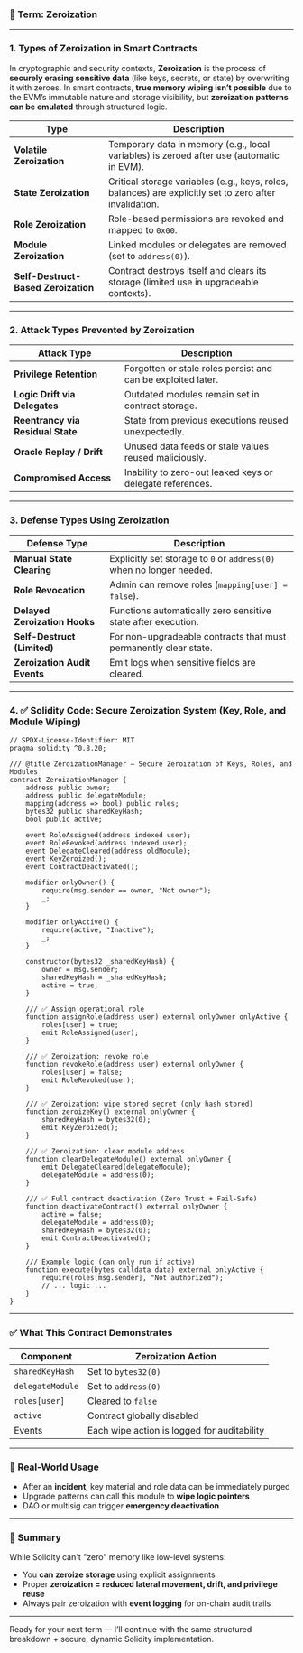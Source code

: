 ### 🔐 Term: **Zeroization**

---

### 1. **Types of Zeroization in Smart Contracts**

In cryptographic and security contexts, **Zeroization** is the process of **securely erasing sensitive data** (like keys, secrets, or state) by overwriting it with zeroes. In smart contracts, **true memory wiping isn’t possible** due to the EVM’s immutable nature and storage visibility, but **zeroization patterns can be emulated** through structured logic.

| Type                                | Description                                                                                             |
| ----------------------------------- | ------------------------------------------------------------------------------------------------------- |
| **Volatile Zeroization**            | Temporary data in memory (e.g., local variables) is zeroed after use (automatic in EVM).                |
| **State Zeroization**               | Critical storage variables (e.g., keys, roles, balances) are explicitly set to zero after invalidation. |
| **Role Zeroization**                | Role-based permissions are revoked and mapped to `0x00`.                                                |
| **Module Zeroization**              | Linked modules or delegates are removed (set to `address(0)`).                                          |
| **Self-Destruct-Based Zeroization** | Contract destroys itself and clears its storage (limited use in upgradeable contexts).                  |

---

### 2. **Attack Types Prevented by Zeroization**

| Attack Type                       | Description                                                  |
| --------------------------------- | ------------------------------------------------------------ |
| **Privilege Retention**           | Forgotten or stale roles persist and can be exploited later. |
| **Logic Drift via Delegates**     | Outdated modules remain set in contract storage.             |
| **Reentrancy via Residual State** | State from previous executions reused unexpectedly.          |
| **Oracle Replay / Drift**         | Unused data feeds or stale values reused maliciously.        |
| **Compromised Access**            | Inability to zero-out leaked keys or delegate references.    |

---

### 3. **Defense Types Using Zeroization**

| Defense Type                  | Description                                                          |
| ----------------------------- | -------------------------------------------------------------------- |
| **Manual State Clearing**     | Explicitly set storage to `0` or `address(0)` when no longer needed. |
| **Role Revocation**           | Admin can remove roles (`mapping[user] = false`).                    |
| **Delayed Zeroization Hooks** | Functions automatically zero sensitive state after execution.        |
| **Self-Destruct (Limited)**   | For non-upgradeable contracts that must permanently clear state.     |
| **Zeroization Audit Events**  | Emit logs when sensitive fields are cleared.                         |

---

### 4. ✅ Solidity Code: Secure Zeroization System (Key, Role, and Module Wiping)

```solidity
// SPDX-License-Identifier: MIT
pragma solidity ^0.8.20;

/// @title ZeroizationManager — Secure Zeroization of Keys, Roles, and Modules
contract ZeroizationManager {
    address public owner;
    address public delegateModule;
    mapping(address => bool) public roles;
    bytes32 public sharedKeyHash;
    bool public active;

    event RoleAssigned(address indexed user);
    event RoleRevoked(address indexed user);
    event DelegateCleared(address oldModule);
    event KeyZeroized();
    event ContractDeactivated();

    modifier onlyOwner() {
        require(msg.sender == owner, "Not owner");
        _;
    }

    modifier onlyActive() {
        require(active, "Inactive");
        _;
    }

    constructor(bytes32 _sharedKeyHash) {
        owner = msg.sender;
        sharedKeyHash = _sharedKeyHash;
        active = true;
    }

    /// ✅ Assign operational role
    function assignRole(address user) external onlyOwner onlyActive {
        roles[user] = true;
        emit RoleAssigned(user);
    }

    /// ✅ Zeroization: revoke role
    function revokeRole(address user) external onlyOwner {
        roles[user] = false;
        emit RoleRevoked(user);
    }

    /// ✅ Zeroization: wipe stored secret (only hash stored)
    function zeroizeKey() external onlyOwner {
        sharedKeyHash = bytes32(0);
        emit KeyZeroized();
    }

    /// ✅ Zeroization: clear module address
    function clearDelegateModule() external onlyOwner {
        emit DelegateCleared(delegateModule);
        delegateModule = address(0);
    }

    /// ✅ Full contract deactivation (Zero Trust + Fail-Safe)
    function deactivateContract() external onlyOwner {
        active = false;
        delegateModule = address(0);
        sharedKeyHash = bytes32(0);
        emit ContractDeactivated();
    }

    /// Example logic (can only run if active)
    function execute(bytes calldata data) external onlyActive {
        require(roles[msg.sender], "Not authorized");
        // ... logic ...
    }
}
```

---

### ✅ What This Contract Demonstrates

| Component        | Zeroization Action                          |
| ---------------- | ------------------------------------------- |
| `sharedKeyHash`  | Set to `bytes32(0)`                         |
| `delegateModule` | Set to `address(0)`                         |
| `roles[user]`    | Cleared to `false`                          |
| `active`         | Contract globally disabled                  |
| Events           | Each wipe action is logged for auditability |

---

### 🔐 Real-World Usage

* After an **incident**, key material and role data can be immediately purged
* Upgrade patterns can call this module to **wipe logic pointers**
* DAO or multisig can trigger **emergency deactivation**

---

### 🧠 Summary

While Solidity can't "zero" memory like low-level systems:

* You **can zeroize storage** using explicit assignments
* Proper **zeroization = reduced lateral movement, drift, and privilege reuse**
* Always pair zeroization with **event logging** for on-chain audit trails

---

Ready for your next term — I’ll continue with the same structured breakdown + secure, dynamic Solidity implementation.

